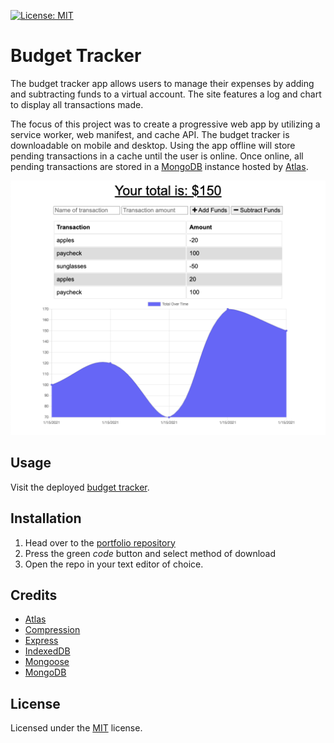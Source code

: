 [![License: MIT](https://img.shields.io/badge/License-MIT-blue.svg)](https://opensource.org/licenses/MIT)

# Budget Tracker

The budget tracker app allows users to manage their expenses by adding and subtracting funds to a virtual account. The site features a log and chart to display all transactions made.

The focus of this project was to create a progressive web app by utilizing a service worker, web manifest, and cache API. The budget tracker is downloadable on mobile and desktop. Using the app offline will store pending transactions in a cache until the user is online. Once online, all pending transactions are stored in a [MongoDB](https://www.mongodb.com/) instance hosted by [Atlas](https://www.mongodb.com/cloud/atlas).

<img src="screenshot.png" alt="Site screenshot on mobile">

## Usage

Visit the deployed [budget tracker](https://budget-tracker-gt-pt.herokuapp.com/).

## Installation

1. Head over to the [portfolio repository](https://github.com/roccomaniscalco/budget-tracker)
2. Press the green _code_ button and select method of download
3. Open the repo in your text editor of choice.

## Credits

- [Atlas](https://www.mongodb.com/cloud/atlas)
- [Compression](https://www.npmjs.com/package/compression)
- [Express](https://www.npmjs.com/package/express)
- [IndexedDB](https://developer.mozilla.org/en-US/docs/Web/API/IndexedDB_API)
- [Mongoose](https://www.npmjs.com/package/mongoose)
- [MongoDB](https://www.mongodb.com/)

## License

Licensed under the [MIT](https://opensource.org/licenses/MIT) license.

